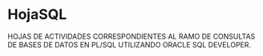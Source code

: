 # HojaSQL

HOJAS DE ACTIVIDADES CORRESPONDIENTES AL RAMO DE CONSULTAS DE BASES DE DATOS EN PL/SQL UTILIZANDO ORACLE SQL DEVELOPER.
